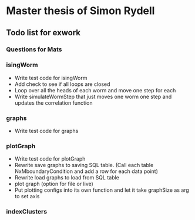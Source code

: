# Master thesis of Simon Rydell

## Todo list for exwork ##

### Questions for Mats ###

### isingWorm ###

* Write test code for isingWorm
* Add check to see if all loops are closed
* Loop over all the heads of each worm and move one step for each
* Write simulateWormStep that just moves one worm one step and updates the correlation function

### graphs ###

* Write test code for graphs

### plotGraph ###

* Write test code for plotGraph
* Rewrite save graphs to saving SQL table. (Call each table NxMboundaryCondition and add a row for each data point)
* Rewrite load graphs to load from SQL table
* plot graph (option for file or live)
* Put plotting configs into its own function and let it take graphSize as arg to set axis

### indexClusters ###

